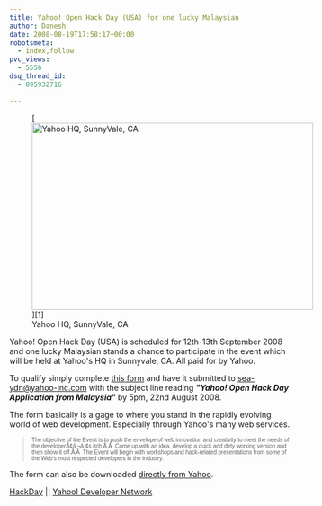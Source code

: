 ```yaml
---
title: Yahoo! Open Hack Day (USA) for one lucky Malaysian
author: Danesh
date: 2008-08-19T17:58:17+00:00
robotsmeta:
  - index,follow
pvc_views:
  - 5556
dsq_thread_id:
  - 895932716

---
```

<figure id="attachment_809" aria-describedby="caption-attachment-809" style="width: 500px" class="wp-caption alignnone">[<img loading="lazy" class="size-medium wp-image-809" title="Yahoo HQ, SunnyVale, CA" src="/wp-content/uploads/2008/08/yahoo-sunnyvale-500x333.jpg" alt="Yahoo HQ, SunnyVale, CA" width="500" height="333" srcset="/wp-content/uploads/2008/08/yahoo-sunnyvale-500x333.jpg 500w, /wp-content/uploads/2008/08/yahoo-sunnyvale.jpg 610w" sizes="(max-width: 500px) 100vw, 500px" />][1]<figcaption id="caption-attachment-809" class="wp-caption-text">Yahoo HQ, SunnyVale, CA</figcaption></figure>

Yahoo! Open Hack Day (USA) is scheduled for 12th-13th September 2008 and one lucky Malaysian stands a chance to participate in the event which will be held at Yahoo's HQ in Sunnyvale, CA. All paid for by Yahoo.

To qualify simply complete [this form][2] and have it submitted to <sea-ydn@yahoo-inc.com> with the subject line reading _**"Yahoo! Open Hack Day Application from Malaysia"**_ by 5pm, 22nd August 2008.

The form basically is a gage to where you stand in the rapidly evolving world of web development. Especially through Yahoo's many web services.

> <span style="font-family: Arial; font-size: x-small;">The objective of the Event is to push the envelope of web innovation and creativity to meet the needs of the developerÃ¢â‚¬â„¢s itch.Ã‚Â  Come up with an idea, develop a quick and dirty working version and then show it off.Ã‚Â  The Event will begin with workshops and hack-related presentations from some of the Web's most respected developers in the industry.</span>

The form can also be downloaded [directly from Yahoo][3].

[HackDay][4] || [Yahoo! Developer Network][5]

 [1]: /wp-content/uploads/2008/08/yahoo-sunnyvale.jpg
 [2]: /wp-content/uploads/2008/08/seaopenhackday_applicationform-final-malaysia.doc
 [3]: https://fast.corp.yahoo.com/clients/index.php?id=9a0e5cb0af6eaee2ed39aeb1396679f1&ticket=4425981&name=SEAOpenHackDay_applicationformFINAL-MALAYSIA.doc
 [4]: http://www.hackday.org/
 [5]: http://developer.yahoo.com/